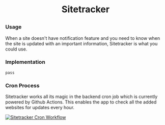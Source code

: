 
  <h1><p align="center">Sitetracker</p></h1>

### Usage
When a site doesn't have notification feature and you need to know when the site is updated with an important information, Sitetracker is what you could use.

### Implementation
    pass
    
### Cron Process
  Sitetracker works all its magic in the backend cron job which is currently powered by Github Actions.
  This enables the app to check all the added websites for updates every hour. 
  
 [![Sitetracker Cron Workflow](https://github.com/chethaslp/sitetracker/actions/workflows/main.yml/badge.svg)](https://github.com/chethaslp/sitetracker/actions/workflows/main.yml)

